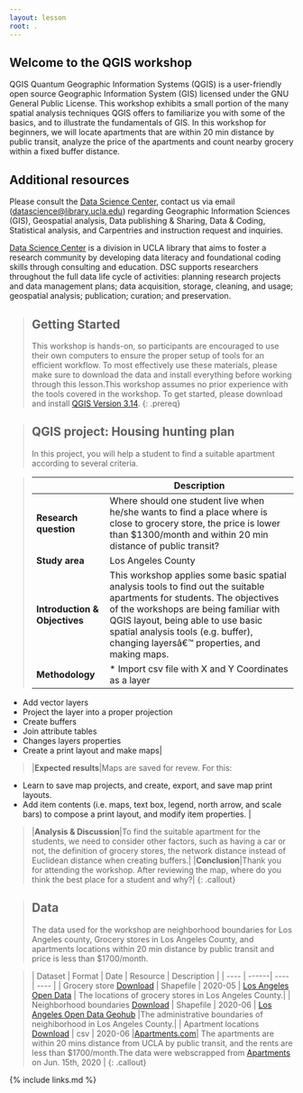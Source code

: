 ```yaml
---
layout: lesson
root: . 
---
```


## Welcome to the QGIS workshop
QGIS Quantum Geographic Information Systems (QGIS) is a user-friendly open source Geographic Information System (GIS) licensed under the GNU General Public License. This workshop exhibits a small portion of the many spatial analysis techniques QGIS offers to familiarize you with some of the basics, and to illustrate the fundamentals of GIS. In this workshop for beginners, we will locate apartments that are within 20 min distance by public transit, analyze the price of the apartments and count nearby grocery within a fixed buffer distance.

## Additional resources
Please consult the [Data Science Center](https://www.library.ucla.edu/location/data-science-center), contact us via email (datascience@library.ucla.edu) regarding Geographic Information Sciences (GIS), Geospatial analysis, Data publishing & Sharing, Data & Coding, Statistical analysis, and Carpentries and instruction request and inquiries. 

[Data Science Center](https://www.library.ucla.edu/location/data-science-center) is a division in UCLA library that aims to foster a research community by developing data literacy and foundational coding skills through consulting and education. DSC supports researchers throughout the full data life cycle of activities: planning research projects and data management plans; data acquisition, storage, cleaning, and usage; geospatial analysis; publication; curation; and preservation.

> ## Getting Started
>
> This workshop is hands-on, so participants are encouraged to use 
> their own computers to ensure the proper setup of tools for an efficient 
> workflow. To most effectively use these materials, please make sure to download 
> the data and install everything before working through this lesson.This workshop assumes no prior experience with the tools covered in the workshop. 
> To get started, please download and install [QGIS Version 3.14](https://qgis.org/en/site/). 
{: .prereq}


> ## QGIS project: Housing hunting plan
>
> In this project, you will help a student to find a suitable apartment according to several criteria.

> |  | Description |
> | ---- | ------|
> | **Research question** |Where should one student live when he/she wants to find a place where is close to grocery store, the price is lower than $1300/month and within 20 min distance of public transit?|
> |**Study area** | Los Angeles County|
> | **Introduction & Objectives** |This workshop applies some basic spatial analysis tools to find out the suitable apartments for students. The objectives of the workshops are being familiar with QGIS layout, being able to use basic spatial analysis tools (e.g. buffer), changing layersâ€™ properties, and making maps.| 
> |**Methodology**|* Import csv file with X and Y Coordinates as a layer 
*	Add vector layers
* Project the layer into a proper projection
* Create buffers
* Join attribute tables
* Changes layers properties
* Create a print layout and make maps|
> |**Expected results**|Maps are saved for revew. For this: 
* Learn to save map projects, and create, export, and save map print layouts.
* Add item contents (i.e. maps, text box, legend, north arrow, and scale bars) to compose a print layout, and modify item properties. |
> |**Analysis & Discussion**|To find the suitable apartment for the students, we need to consider other factors, such as having a car or not, the definition of grocery stores, the network distance instead of Euclidean distance when creating buffers.|
> |**Conclusion**|Thank you for attending the workshop. After reviewing the map, where do you think the best place for a student and why?|
{: .callout} 

> ## Data
>
> The data used for the workshop are neighborhood boundaries for Los Angeles county, Grocery stores in Los Angeles County, and apartments locations within 20 min distance by public transit and price is less than $1700/month. 

> | Dataset | Format | Date | Resource | Description |
> | ---- | ------| ---- |  ---- |
> | Grocery store [Download](/data/GeroceryStore_sp.zip) | Shapefile | 2020-05 | [Los Angeles Open Data](https://data.lacity.org/A-Prosperous-City/Grocery-Stores/g986-7yf9) | The locations of grocery stores in Los Angeles County.|
> | Neighborhood boundaries [Download](/data/Neighborhood_sp.zip) |  Shapefile | 2020-06 | [Los Angeles Open Data Geohub](http://geohub.lacity.org/datasets/la-times-neighborhood-boundaries?geometry=-118.621%2C34.033%2C-118.294%2C34.083) |The administrative boundaries of neighiborhood in Los Angeles County.|
> | Apartment locations [Download](/data/Aparment.csv) | csv | 2020-06 |[Apartments.com](Apartments.com)| The apartments are within 20 mins distance from UCLA by public transit, and the rents are less than $1700/month.The data were webscrapped from [Apartments](Apartments.com) on Jun. 15th, 2020 | 
{: .callout} 

{% include links.md %}
